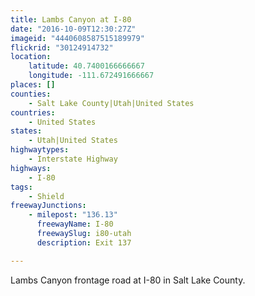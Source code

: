 ```yaml
---
title: Lambs Canyon at I-80
date: "2016-10-09T12:30:27Z"
imageid: "4440608587515189979"
flickrid: "30124914732"
location:
    latitude: 40.7400166666667
    longitude: -111.672491666667
places: []
counties:
    - Salt Lake County|Utah|United States
countries:
    - United States
states:
    - Utah|United States
highwaytypes:
    - Interstate Highway
highways:
    - I-80
tags:
    - Shield
freewayJunctions:
    - milepost: "136.13"
      freewayName: I-80
      freewaySlug: i80-utah
      description: Exit 137

---
```

Lambs Canyon frontage road at I-80 in Salt Lake County.